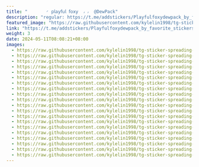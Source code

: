 ```yaml
---
title: "‌       ◜ 𝗉𝗅𝖺𝗒𝖿𝗎𝗅 𝖿𝗈𝗑𝗒  ៸ ៸  @DewPack"
description: "regular: https://t.me/addstickers/Playfulfoxydewpack_by_favorite_stickers_bot"
featured_image: "https://raw.githubusercontent.com/kylelin1998/tg-sticker-spreading-worldwide-images/main/img/9c8bc81f-2a96-4c20-9f76-65e49dee6ec4.jpg"
link: "https://t.me/addstickers/Playfulfoxydewpack_by_favorite_stickers_bot"
weight: 3
date: 2024-05-11T08:08:21+08:00
images:
  - https://raw.githubusercontent.com/kylelin1998/tg-sticker-spreading-worldwide-images/main/img/9c8bc81f-2a96-4c20-9f76-65e49dee6ec4.jpg
  - https://raw.githubusercontent.com/kylelin1998/tg-sticker-spreading-worldwide-images/main/img/54d75193-e183-476e-8c94-9f74096285f1.jpg
  - https://raw.githubusercontent.com/kylelin1998/tg-sticker-spreading-worldwide-images/main/img/f6a7ee97-678d-468a-bbb0-5a0069581f0f.jpg
  - https://raw.githubusercontent.com/kylelin1998/tg-sticker-spreading-worldwide-images/main/img/706f67a1-fa28-4c71-93e0-fcdfe9ffa87b.jpg
  - https://raw.githubusercontent.com/kylelin1998/tg-sticker-spreading-worldwide-images/main/img/619941ee-c8ad-409c-8f58-488aa4e66fb5.jpg
  - https://raw.githubusercontent.com/kylelin1998/tg-sticker-spreading-worldwide-images/main/img/c703339f-501e-45ba-9c32-c2bf3154eb6d.jpg
  - https://raw.githubusercontent.com/kylelin1998/tg-sticker-spreading-worldwide-images/main/img/af6faddf-4282-47da-812e-a75fee847b25.jpg
  - https://raw.githubusercontent.com/kylelin1998/tg-sticker-spreading-worldwide-images/main/img/735d9342-c4db-4bd1-bb16-02eaad3824d2.jpg
  - https://raw.githubusercontent.com/kylelin1998/tg-sticker-spreading-worldwide-images/main/img/e00e643c-55b9-4921-8b6e-d4df37d5a7eb.jpg
  - https://raw.githubusercontent.com/kylelin1998/tg-sticker-spreading-worldwide-images/main/img/3e99d148-80c3-4cca-b820-d6ca36f7e0df.jpg
  - https://raw.githubusercontent.com/kylelin1998/tg-sticker-spreading-worldwide-images/main/img/998bdb2e-d904-4f1a-8fd0-e496886b1cd5.jpg
  - https://raw.githubusercontent.com/kylelin1998/tg-sticker-spreading-worldwide-images/main/img/cc337123-26bd-4edf-850d-c7f3869df803.jpg
  - https://raw.githubusercontent.com/kylelin1998/tg-sticker-spreading-worldwide-images/main/img/fff14ef9-e74b-4711-a696-fe94db7d839b.jpg
  - https://raw.githubusercontent.com/kylelin1998/tg-sticker-spreading-worldwide-images/main/img/b52685d6-9b96-44d6-9035-1bfc6e915e02.jpg
  - https://raw.githubusercontent.com/kylelin1998/tg-sticker-spreading-worldwide-images/main/img/10c77bba-de0a-4fb3-8a0d-457e6efaf9d5.jpg
  - https://raw.githubusercontent.com/kylelin1998/tg-sticker-spreading-worldwide-images/main/img/4e6946d0-c6b4-4acb-8589-c469b89dc952.jpg
  - https://raw.githubusercontent.com/kylelin1998/tg-sticker-spreading-worldwide-images/main/img/edf20d8d-cb0a-45c1-95b2-d119e596d24b.jpg
  - https://raw.githubusercontent.com/kylelin1998/tg-sticker-spreading-worldwide-images/main/img/733cfa5b-9912-44fd-83b4-095496913639.jpg
  - https://raw.githubusercontent.com/kylelin1998/tg-sticker-spreading-worldwide-images/main/img/f2ed3f38-0390-4203-9cfb-d39700672e90.jpg
  - https://raw.githubusercontent.com/kylelin1998/tg-sticker-spreading-worldwide-images/main/img/03277a37-4b9c-411c-a7b0-d2eda29c13f2.jpg
---
```

